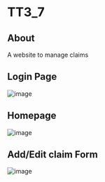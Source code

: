 # TT3_7

## About
A website to manage claims

## Login Page
![image](https://github.com/jessicazhang617/TT3_7/assets/79616664/619df9ff-7f85-427f-898a-0900d20d27d5)

## Homepage
![image](https://github.com/jessicazhang617/TT3_7/assets/79616664/bc513c3f-4d3c-464e-9c49-154752596939)

## Add/Edit claim Form
![image](https://user-images.githubusercontent.com/79616664/236616319-87d9891a-ad02-402b-aa96-5bc27b14fba3.png)
